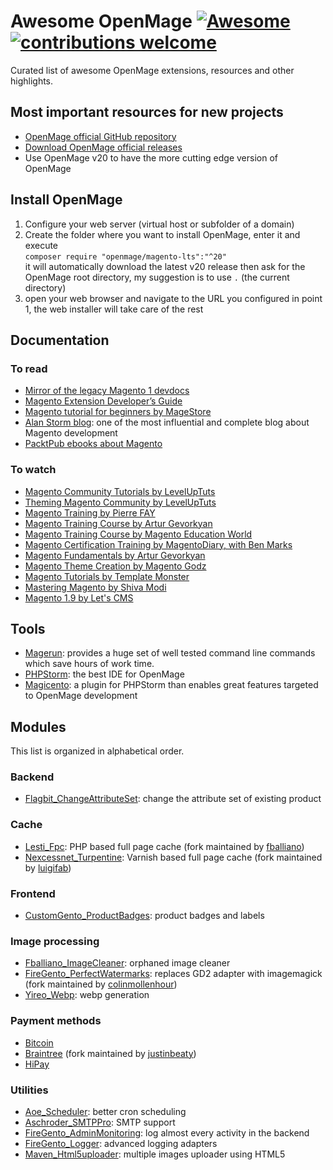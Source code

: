 # Awesome OpenMage [![Awesome](https://awesome.re/badge-flat2.svg)](https://awesome.re) [![contributions welcome](https://img.shields.io/badge/contributions-welcome-brightgreen.svg?style=flat)](https://github.com/fballiano/awesome-openmage/issues)
Curated list of awesome OpenMage extensions, resources and other highlights.

## Most important resources for new projects
- [OpenMage official GitHub repository](https://github.com/OpenMage/magento-lts)
- [Download OpenMage official releases](https://github.com/OpenMage/magento-lts/releases)
- Use OpenMage v20 to have the more cutting edge version of OpenMage

## Install OpenMage

1. Configure your web server (virtual host or subfolder of a domain)
2. Create the folder where you want to install OpenMage, enter it and execute  
`composer require "openmage/magento-lts":"^20"`  
it will automatically download the latest v20 release then ask for the OpenMage root directory, my suggestion is to use `.` (the current directory)
3. open your web browser and navigate to the URL you configured in point 1, the web installer will take care of the rest

## Documentation

### To read
- [Mirror of the legacy Magento 1 devdocs](https://devdocs-openmage.org/guides/m1x)
- [Magento Extension Developer’s Guide](https://info2.magento.com/rs/magentosoftware/images/magento-extension-developers-guide-v1.0.pdf)
- [Magento tutorial for beginners by MageStore](https://www.magestore.com/blog/magento-tutorial-for-beginners)
- [Alan Storm blog](https://alanstorm.com/category/magento): one of the most influential and complete blog about Magento development
- [PacktPub ebooks about Magento](https://subscription.packtpub.com/search?query=magento)

### To watch
- [Magento Community Tutorials by LevelUpTuts](https://www.youtube.com/watch?v=ktlGc6UWB9A&list=PL3B0BAAF482B16EAB)
- [Theming Magento Community by LevelUpTuts](https://www.youtube.com/watch?v=gsY51-QmxkU&list=PLLnpHn493BHHWhog4Xk36L1nyxUu16r9E)
- [Magento Training by Pierre FAY](https://www.youtube.com/playlist?list=PLcNSzkcgNPqSPyccfo8TIGZsUYtz81YpY)
- [Magento Training Course by Artur Gevorkyan](https://www.youtube.com/playlist?list=PLa6k8rC4o6VXqTvFkBVm5iEwwm3gTqg74)
- [Magento Training Course by Magento Education World](https://www.youtube.com/@magentoeducationworld8388/playlists)
- [Magento Certification Training by MagentoDiary, with Ben Marks](https://www.youtube.com/watch?v=XAjxN5bbl0E&list=PLCi45QTgjDEvbHQm7u8mDzhrVgAphGpcP)
- [Magento Fundamentals by Artur Gevorkyan](https://www.youtube.com/playlist?list=PLa6k8rC4o6VWrk4sUVGjySuBoGUVa7J3t)
- [Magento Theme Creation by Magento Godz](https://www.youtube.com/@magentogodz2892/videos)
- [Magento Tutorials by Template Monster](https://www.youtube.com/watch?v=kuvyFMYIiuM&list=PLhQIfRNfwAocfWc4zD0OPccvOuiO58-D6)
- [Mastering Magento by Shiva Modi](https://www.youtube.com/@ShivaModi/videos)
- [Magento 1.9 by Let's CMS](https://www.youtube.com/playlist?list=PLoTpPBZH6r134pilpxQJOor5L9cpkqrm3)

## Tools
- [Magerun](https://files.magerun.net): provides a huge set of well tested command line commands which save hours of work time.
- [PHPStorm](https://www.jetbrains.com/phpstorm): the best IDE for OpenMage
- [Magicento](https://magicento.com): a plugin for PHPStorm than enables great features targeted to OpenMage development

## Modules

This list is organized in alphabetical order.

### Backend
- [Flagbit_ChangeAttributeSet](https://github.com/flagbit/Magento-ChangeAttributeSet): change the attribute set of existing product

### Cache
- [Lesti_Fpc](https://github.com/fballiano/openmage-lesti-fpc): PHP based full page cache (fork maintained by [fballiano](https://github.com/fballiano))
- [Nexcessnet_Turpentine](https://github.com/luigifab/openmage-turpentine-varnish): Varnish based full page cache (fork maintained by [luigifab](https://github.com/luigifab))

### Frontend
- [CustomGento_ProductBadges](https://github.com/customgento/CustomGento_ProductBadges): product badges and labels

### Image processing
- [Fballiano_ImageCleaner](https://github.com/fballiano/openmage-image-cleaner): orphaned image cleaner
- [FireGento_PerfectWatermarks](https://github.com/colinmollenhour/Perfect_Watermarks): replaces GD2 adapter with imagemagick (fork maintained by [colinmollenhour](https://github.com/colinmollenhour))
- [Yireo_Webp](https://github.com/yireo-magento1/Yireo_Webp): webp generation

### Payment methods
- [Bitcoin](https://github.com/rvelhote/opennode-magento)
- [Braintree](https://github.com/justinbeaty/module-gene-braintree) (fork maintained by [justinbeaty](https://github.com/justinbeaty))
- [HiPay](https://github.com/hipay/hipay-fullservice-sdk-magento1)

### Utilities
- [Aoe_Scheduler](https://github.com/AOEpeople/Aoe_Scheduler): better cron scheduling
- [Aschroder_SMTPPro](https://github.com/aschroder/Magento-SMTP-Pro-Email-Extension): SMTP support
- [FireGento_AdminMonitoring](https://github.com/firegento/firegento-adminmonitoring): log almost every activity in the backend
- [FireGento_Logger](https://github.com/firegento/firegento-logger): advanced logging adapters
- [Maven_Html5uploader](https://github.com/anhuy1989/html5upload): multiple images uploader using HTML5

